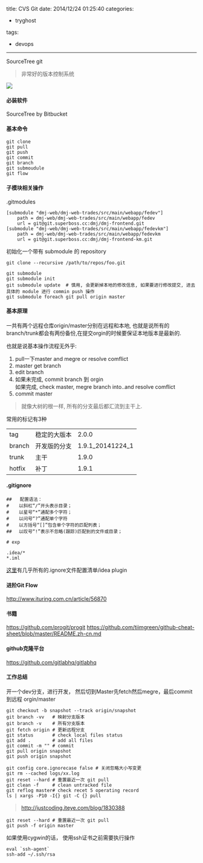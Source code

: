 title: CVS Git
date: 2014/12/24 01:25:40
categories:
 - tryghost

tags:
 - devops 



---

SourceTree
git

>非常好的版本控制系统

![](http://img.zuoyun.me/image/7/6f/60376e015ea1836d1fc152594e99a.png)

#### 必装软件
SourceTree by Bitbucket

#### 基本命令
```
git clone
git pull
git push
git commit
git branch
git submoudule
git flow
```

#### 子模块相关操作
.gitmodules
```
[submodule "dmj-web/dmj-web-trades/src/main/webapp/fedev"]
	path = dmj-web/dmj-web-trades/src/main/webapp/fedev
	url = git@git.superboss.cc:dmj/dmj-frontend.git
[submodule "dmj-web/dmj-web-trades/src/main/webapp/fedevkm"]
	path = dmj-web/dmj-web-trades/src/main/webapp/fedevkm
	url = git@git.superboss.cc:dmj/dmj-frontend-km.git

```
初始化一个带有 submodule 的 repository 
```linux
git clone --recursive /path/to/repos/foo.git
```

```linux
git submodule 
git submodule init
git submodule update  # 慎用, 会更新掉本地的修改信息, 如果要进行修改提交, 进去具体的 module 进行 commin push 操作
git submodule foreach git pull origin master
```

#### 基本原理
一共有两个远程仓库origin/master分别在远程和本地, 也就是说所有的branch/trunk都会有两份备份,在提交orgin的时候要保证本地版本是最新的.

也就是说基本操作流程无外乎:  
 
 1. pull一下master  and megre or resolve comflict
 2. master get branch
 3. edit branch 
 4. 如果未完成, commit branch 到 orgin<br/>
    如果完成,   check master, megre branch into..and resolve comflict
 5. commit master
 
>就像大树的根一样, 所有的分支最后都汇流到主干上.

常用的标记有3种

<table>
 <tr> <td> tag </td> <td>稳定的大版本</td><td>2.0.0</td> </tr>
  <tr> <td> branch </td> <td>开发版的分支</td><td>1.9.1_20141224_1</td></tr>
   <tr> <td> trunk </td> <td>主干</td><td> 1.9.0</td> </tr>
    <tr> <td> hotfix </td> <td>补丁</td><td> 1.9.1</td> </tr>
</table>
     	
       
#### .gitignore

```
##   配置语法：
# 　 以斜杠“/”开头表示目录；
# 　 以星号“*”通配多个字符；
# 　 以问号“?”通配单个字符
# 　 以方括号“[]”包含单个字符的匹配列表；
## 　以叹号“!”表示不忽略(跟踪)匹配到的文件或目录；

# exp

.idea/*
*.iml
```
[这里](https://github.com/github/gitignore)有几乎所有的.ignore文件配置清单/idea plugin
#### 进阶Git Flow
http://www.ituring.com.cn/article/56870

#### 书籍
https://github.com/progit/progit
https://github.com/tiimgreen/github-cheat-sheet/blob/master/README.zh-cn.md

#### github克隆平台
https://github.com/gitlabhq/gitlabhq


#### 工作总结
开一个dev分支，进行开发， 然后切到Master先fetch然后megre，最后commit到远程 orgin/master

```language-bash
git checkout -b snapshot --track origin/snapshot
git branch -vv   # 映射分支版本
git branch -v    # 所有分支版本
git fetch origin # 更新远程分支
git status       # check local files status
git add .        # add all files
git commit -m "" # commit
git pull origin snapshot 
git push origin snapshot

git config core.ignorecase false # 关闭忽略大小写变更
git rm --cached logs/xx.log
git reset --hard # 重置最近一次 git pull
git clean -f     # clean untracked file
git reflog master# check recet 5 operating record
ls | xargs -P10 -I{} git -C {} pull
```

>http://justcoding.iteye.com/blog/1830388
　　
```language-bash
git reset --hard # 重置最近一次 git pull
git push -f origin master
```

如果使用cygwin的话， 使用ssh证书之前需要执行操作
```language-bash
eval `ssh-agent`
ssh-add ~/.ssh/rsa
```



